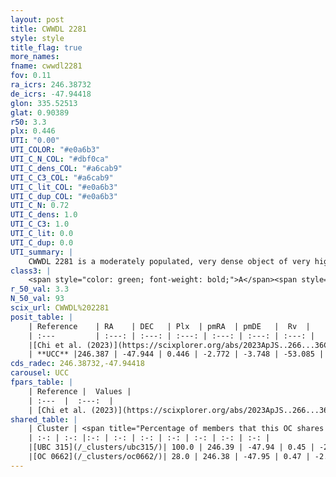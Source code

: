```yaml
---
layout: post
title: CWWDL 2281
style: style
title_flag: true
more_names: 
fname: cwwdl2281
fov: 0.11
ra_icrs: 246.38732
de_icrs: -47.94418
glon: 335.52513
glat: 0.90389
r50: 3.3
plx: 0.446
UTI: "0.00"
UTI_COLOR: "#e0a6b3"
UTI_C_N_COL: "#dbf0ca"
UTI_C_dens_COL: "#a6cab9"
UTI_C_C3_COL: "#a6cab9"
UTI_C_lit_COL: "#e0a6b3"
UTI_C_dup_COL: "#e0a6b3"
UTI_C_N: 0.72
UTI_C_dens: 1.0
UTI_C_C3: 1.0
UTI_C_lit: 0.0
UTI_C_dup: 0.0
UTI_summary: |
    CWWDL 2281 is a moderately populated, very dense object of very high C3 quality. It was recently reported in the literature.<br><br><span style="color: #99180f; font-weight: bold;">Warning: </span>This is very likely a duplicate object, which shares a large percentage of members with at least one previously reported entry.
class3: |
    <span style="color: green; font-weight: bold;">A</span><span style="color: green; font-weight: bold;">A</span>
r_50_val: 3.3
N_50_val: 93
scix_url: CWWDL%202281
posit_table: |
    | Reference    | RA    | DEC   | Plx  | pmRA  | pmDE   |  Rv  |
    | :---         | :---: | :---: | :---: | :---: | :---: | :---: |
    |[Chi et al. (2023)](https://scixplorer.org/abs/2023ApJS..266...36C) | 246.383 | -47.932 | 0.446 | -2.711 | -3.765 | -31.989 |
    | **UCC** |246.387 | -47.944 | 0.446 | -2.772 | -3.748 | -53.085 | 
cds_radec: 246.38732,-47.94418
carousel: UCC
fpars_table: |
    | Reference |  Values |
    | :---  |  :---:  |
    | [Chi et al. (2023)](https://scixplorer.org/abs/2023ApJS..266...36C) | `logAge=7.88, Z=-0.1` |
shared_table: |
    | Cluster | <span title="Percentage of members that this OC shares with the ones listed">%</span>   | RA   | DEC   | Plx   | pmRA  | pmDE  | Rv | UTI |
    | :-: | :-: |:-: | :-: | :-: | :-: | :-: | :-: | :-: |
    |[UBC 315](/_clusters/ubc315/)| 100.0 | 246.39 | -47.94 | 0.45 | -2.78 | -3.75 | -52.82 |0.8 |
    |[OC 0662](/_clusters/oc0662/)| 28.0 | 246.38 | -47.95 | 0.47 | -2.77 | -3.75 | -- |0.0 |
---
```

